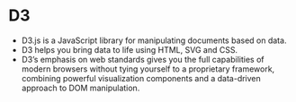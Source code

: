 D3
==================
- D3.js is a JavaScript library for manipulating documents based on data. 
- D3 helps you bring data to life using HTML, SVG and CSS. 
- D3’s emphasis on web standards gives you the full capabilities of modern browsers without tying yourself to a proprietary framework, combining powerful visualization components and a data-driven approach to DOM manipulation.
